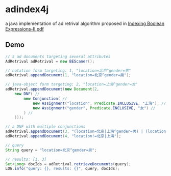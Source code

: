 # adindex4j

a java implementation of ad retrival algorithm proposed in [Indexing Boolean Expressions-Ⅱ.pdf](http://opbs7gfa4.bkt.clouddn.com/paper/Indexing%20Boolean%20Expressions-%E2%85%A1.pdf)


## Demo

``` java
// 5 ad documents targeting several attributes
AdRetrival adRetrival = new BEScaner();

// notation form targeting: 1, "location=北京^gender=男"
adRetrival.appendDocument(1, "location=北京^gender=男");

// java-object form targeting: 2, "location=上海^gender=女"
adRetrival.appendDocument(new Document(2,
    new DNF( //
        new Conjunction( //
            new Assignment("location", Predicate.INCLUSIVE, "上海"), //
            new Assignment("gender", Predicate.INCLUSIVE, "女") //
        ) //
    )));

// a DNF with multiple conjunctions
adRetrival.appendDocument(3, "(location=北京|上海^gender=男) | (location=深圳^gender=女)");
adRetrival.appendDocument(4, "location!=北京|上海");

// query
String query = "location=北京^gender=男";

// results: [1, 3]
Set<Long> docIds = adRetrival.retrieveDocuments(query);
LOG.info("query: {}, results: {}", query, docIds);
```
